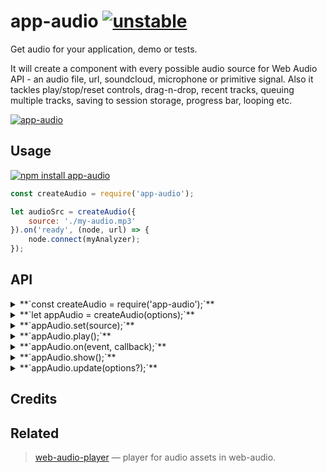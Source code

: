 # app-audio [![unstable](http://badges.github.io/stability-badges/dist/unstable.svg)](http://github.com/badges/stability-badges)

Get audio for your application, demo or tests.

It will create a component with every possible audio source for Web Audio API - an audio file, url, soundcloud, microphone or primitive signal. Also it tackles play/stop/reset controls, drag-n-drop, recent tracks, queuing multiple tracks, saving to session storage, progress bar, looping etc.

[![app-audio](https://raw.githubusercontent.com/audio-lab/app-audio/gh-pages/preview.png "app-audio")](http://audio-lab.github.io/app-audio/)


## Usage

[![npm install app-audio](https://nodei.co/npm/app-audio.png?mini=true)](https://npmjs.org/package/app-audio/)

```js
const createAudio = require('app-audio');

let audioSrc = createAudio({
	source: './my-audio.mp3'
}).on('ready', (node, url) => {
	node.connect(myAnalyzer);
});
```

<!-- [**`See in action`**](TODO requirebin) -->

## API

<details><summary>**`const createAudio = require('app-audio');`**</summary>

Get app-audio constructor. It can also serve as a class.

</details>
<details><summary>**`let appAudio = createAudio(options);`**</summary>

Create app-audio instance based off options:

```js
//container to place UI
container: document.body,

//audio context to use
context: require('audio-context'),

//Enable file select
file: true,

//Enable url input
url: true,

//Enable soundcloud input
soundcloud: true,

//Enable primitive signal input
signal: true,

//Enable mic input
mic: true,

//Show play/payse buttons
play: true,

//Start playing whenever source is selected
autoplay: true,

//Repeat track list after end
loop: true,

//Show progress indicator at the top of container
progress: true,

//Save/load tracks to sessionStorage
save: true,

//Show list of recent tracks
recent: true,

//Enable drag and drop files
dragAndDrop: true,

//Default color
color: 'black',
```

</details>
<details><summary>**`appAudio.set(source);`**</summary>

Set source to play. Source can be whether `File`, `FileList`, URL, soundcloud URL, list of URLs, `MediaStream` etc.

</details>
<details><summary>**`appAudio.play();`**</summary>

Play selected source. Other playback methods:

```js
//pause current source, for mic - mute output
appAudio.pause();

//reset current source, stop playback
appAudio.reset();

//play next track, if there are multiple tracks
appAudio.playNext();
```

</details>
<details><summary>**`appAudio.on(event, callback);`**</summary>

Bind event callback. Available events:

```js
//called whenever new source is set, like mic, file, signal etc.
//source audioNode is passed as a first argument, so do connection routine here
appAudio.on('source', (audioNode, sourceUrl) => {
	audioNode.connect(myAnalyzer);
});

//whenever play is pressed or called
appAudio.on('play', (audioNode) => {});

//whenever pause is pressed or called
appAudio.on('pause', (audioNode) => {});

//whenever reset is called
appAudio.on('reset', () => {});
```

</details>
<details><summary>**`appAudio.show();`**</summary>

Open menu. To hide menu, call `appAudio.hide()`

</details>
<details><summary>**`appAudio.update(options?);`**</summary>

Update view or options, if required. Possible options are all the same as in the constructor.

</details>

## Credits

## Related

> [web-audio-player](https://github.com/jam3/web-audio-player) — player for audio assets in web-audio.<br/>
